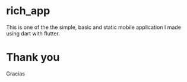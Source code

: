 # rich_app

This is one of the the simple, basic and static mobile application I made using dart with flutter.

# Thank you
Gracias

